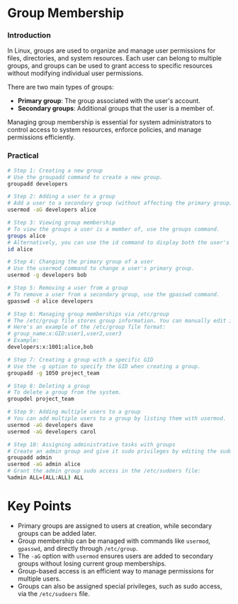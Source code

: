 # Group Membership

### Introduction
In Linux, groups are used to organize and manage user permissions for files, directories, and system resources. Each user can belong to multiple groups, and groups can be used to grant access to specific resources without modifying individual user permissions.

There are two main types of groups:
- **Primary group**: The group associated with the user's account.
- **Secondary groups**: Additional groups that the user is a member of.

Managing group membership is essential for system administrators to control access to system resources, enforce policies, and manage permissions efficiently.

### Practical
```bash
# Step 1: Creating a new group
# Use the groupadd command to create a new group.
groupadd developers

# Step 2: Adding a user to a group
# Add a user to a secondary group (without affecting the primary group).
usermod -aG developers alice

# Step 3: Viewing group membership
# To view the groups a user is a member of, use the groups command.
groups alice
# Alternatively, you can use the id command to display both the user's UID and GID.
id alice

# Step 4: Changing the primary group of a user
# Use the usermod command to change a user's primary group.
usermod -g developers bob

# Step 5: Removing a user from a group
# To remove a user from a secondary group, use the gpasswd command.
gpasswd -d alice developers

# Step 6: Managing group memberships via /etc/group
# The /etc/group file stores group information. You can manually edit it to adjust group memberships.
# Here's an example of the /etc/group file format:
# group_name:x:GID:user1,user2,user3
# Example:
developers:x:1001:alice,bob

# Step 7: Creating a group with a specific GID
# Use the -g option to specify the GID when creating a group.
groupadd -g 1050 project_team

# Step 8: Deleting a group
# To delete a group from the system.
groupdel project_team

# Step 9: Adding multiple users to a group
# You can add multiple users to a group by listing them with usermod.
usermod -aG developers dave
usermod -aG developers carol

# Step 10: Assigning administrative tasks with groups
# Create an admin group and give it sudo privileges by editing the sudoers file with visudo.
groupadd admin
usermod -aG admin alice
# Grant the admin group sudo access in the /etc/sudoers file:
%admin ALL=(ALL:ALL) ALL
```

# Key Points
- Primary groups are assigned to users at creation, while secondary groups can be added later.
- Group membership can be managed with commands like `usermod`, `gpasswd`, and directly through `/etc/group`.
- The `-aG` option with `usermod` ensures users are added to secondary groups without losing current group memberships.
- Group-based access is an efficient way to manage permissions for multiple users.
- Groups can also be assigned special privileges, such as sudo access, via the `/etc/sudoers` file.
